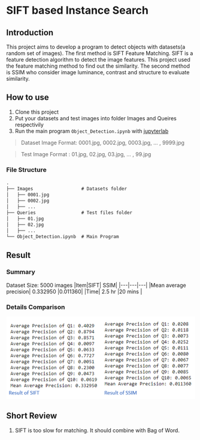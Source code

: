 # SIFT based Instance Search
## Introduction
This project aims to develop a program to detect objects with datasets(a random set of images). The first method is SIFT Feature Matching. SIFT is a feature detection algorithm to detect the image features. This project used the feature matching method to find out the similarity. The second method is SSIM who consider image luminance, contrast and structure to evaluate similarity. 

## How to use
1. Clone this project
2. Put your datasets and test images into folder Images and Queires respectivily
3. Run the main program `Object_Detection.ipynb` with [jupyterlab](https://jupyter.org/)

> Dataset Image Format: 0001.jpg, 0002.jpg, 0003.jpg, ... , 9999.jpg

> Test Image Format   : 01.jpg, 02.jpg, 03.jpg, ... , 99.jpg

### File Structure
```
.
├── Images                  # Datasets folder
│   ├── 0001.jpg
│   ├── 0002.jpg         
│   ├── ...         
├── Queries                 # Test files folder
│   ├── 01.jpg
│   ├── 02.jpg         
│   ├── ...      
└── Object_Detection.ipynb  # Main Program
```
## Result
### Summary
Dataset Size: 5000 images
|Item|SIFT|	SSIM|
|---|---|---|
|Mean average precision|	0.332950	|0.011360|
|Time|	2.5 hr	|20 mins |

### Details Comparison
![GitHub Logo](/sift_ssim_result.png)

## Short Review
1. SIFT is too slow for matching. It should combine with Bag of Word.
